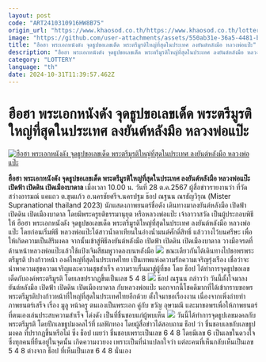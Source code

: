 ```yaml
---
layout: post
code: "ART2410310916HW8B75"
origin_url: "https://www.khaosod.co.th/https://www.khaosod.co.th/lottery/news_9479068"
image: "https://github.com/user-attachments/assets/550ab31e-36a5-4481-ba48-f8832911fc74"
title: "ฮือฮา พระเอกหนังดัง จุดธูปขอเลขเด็ด พระตรีมูรติใหญ่ที่สุดในประเทศ ลงยันต์หลังมือ หลวงพ่อแป๊ะ"
description: "ฮือฮา พระเอกหนังดัง จุดธูปขอเลขเด็ด พระตรีมูรติใหญ่ที่สุดในประเทศ ลงยันต์หลังมือ หลวงพ่อแป๊ะ เปิดฟ้า เปิดดิน เปิดเมืองบาดาล "
category: "LOTTERY"
language: "th"
date: 2024-10-31T11:39:57.462Z
---
```


# ฮือฮา พระเอกหนังดัง จุดธูปขอเลขเด็ด พระตรีมูรติใหญ่ที่สุดในประเทศ ลงยันต์หลังมือ หลวงพ่อแป๊ะ

[![ฮือฮา พระเอกหนังดัง จุดธูปขอเลขเด็ด พระตรีมูรติใหญ่ที่สุดในประเทศ ลงยันต์หลังมือ หลวงพ่อแป๊ะ](https://www.khaosod.co.th/wpapp/uploads/2024/10/lucky3-5.jpg "ฮือฮา พระเอกหนังดัง จุดธูปขอเลขเด็ด พระตรีมูรติใหญ่ที่สุดในประเทศ ลงยันต์หลังมือ หลวงพ่อแป๊ะ")](https://www.khaosod.co.th/wpapp/uploads/2024/10/lucky3-5.jpg)

**ฮือฮา พระเอกหนังดัง จุดธูปขอเลขเด็ด พระตรีมูรติใหญ่ที่สุดในประเทศ ลงยันต์หลังมือ หลวงพ่อแป๊ะ เปิดฟ้า เปิดดิน เปิดเมืองบาดาล**
เมื่อเวลา 10.00 น. วันที่ 28 ต.ค.2567 ผู้สื่อข่าวรายงานว่า ที่วัดสว่างอารมณ์ แคแถว ต.ขุนแก้ว อ.นครชัยศรีจ.นครปฐม ธ๊อป ณฐนน ณรธัญวิรุณ (Mister Supranational thailand 2023) นักแสดงภาพยนตร์ชื่อดัง เดินทางมาลงยันต์หลังมือ เปิดฟ้า เปิดดิน เปิดเมืองบาดาล โดยมีพระครูยติธรรมานุยุต หรือหลวงพ่อแป๊ะ เจ้าอาวาสวัด เป็นผู้ประกอบพิธีให้
ฮือฮา พระเอกหนังดัง จุดธูปขอเลขเด็ด พระตรีมูรติใหญ่ที่สุดในประเทศ ลงยันต์หลังมือ หลวงพ่อแป๊ะ
โดยก่อนเริ่มพิธี หลวงพ่อแป๊ะได้สาวน้ำตาเทียนในอ่างน้ำมนต์ศักดิ์สิทธิ์ แล้ววางไว้บนศรีษะ เพื่อให้เกิดความเป็นสิริมงคล จากนั้นเข้าสู่พิธีลงยันต์หลังมือ เปิดฟ้า เปิดดิน เปิดเมืองบาดาล วางมือจรดที่ด้านหน้าหลวงพ่อแป๊ะแล้วใช้แป้งเจิมสีชมพูวาดลงบนหลังมือ
[![](https://www.khaosod.co.th/wpapp/uploads/2024/10/lucky7-1.jpg)](https://www.khaosod.co.th/wpapp/uploads/2024/10/lucky7-1.jpg)
ขณะเดียวกันได้เดินทางไปขอพรพระตรีมูรติ ปางก้าวหน้า องค์ใหญ่ที่สุดในประเทศไทย เป็นเทพแห่งความรักความเจริญรุ่งเรือง เชื่อว่าจะนำพาความสุขความเจริญและความสุขสำเร็จ ความราบรื่นมาสู่ผู้ที่ขอ โดย ธ็อป ได้ทำการจุดธูปขอเลขเด็ดกับองค์พระตรีมูรติ โดยเลขปรากฏขึ้นเป็นเลข 5 4 8
[![](https://www.khaosod.co.th/wpapp/uploads/2024/10/lucky5-5.jpg)](https://www.khaosod.co.th/wpapp/uploads/2024/10/lucky5-5.jpg)
ธ๊อป ณฐนน กล่าวว่า วันนี้ตั้งใจมาลงยันต์หลังมือ เปิดฟ้า เปิดดิน เปิดเมืองบาดาล กับหลวงพ่อแป๊ะ นอกจากนี้โชคดีมากที่ได้เข้ากราบขอพร พระตรีมูรติปางก้าวหน้าที่ใหญ่ที่สุดในประเทศไทยอีกด้วย ตั้งใจมาขอเรื่องงาน เนื่องจากเพิ่งถ่ายทำภาพยนตร์เสร็จ เรื่อง มูลู หน้าครู ตนเองเป็นพระเอก คู่กับ ขวัญ อุษามณี และมาขอพรเพื่อให้ภาพยนตร์ที่ตนเองเล่นประสบความสำเร็จ โด่งดัง เป็นที่ชื่นชอบแก่ผู้พบเห็น
[![](https://www.khaosod.co.th/wpapp/uploads/2024/10/lucky6-3.jpg)](https://www.khaosod.co.th/wpapp/uploads/2024/10/lucky6-3.jpg)
วันนี้ได้ทำการจุดธูปเลขมงคลกับพระตรีมูรติ โดยปีกเลขธูปมงคลไว้ที่ ผลฟักทอง โดยผู้สื่อข่าวได้สอบถาม ธ็อป ว่า ชื่นชอบเลขกับเลขธูปมงคล ที่ปรากฏขึ้นหรือไม่ ซึ่ง ธ็อป เผยว่า ชื่นชอบเพราะเป็นเลข 6 4 8 โดยมีเลข 6 เป็นเลขในดวงใจ ซึ่งทุกคนที่ยืนอยู่ในจุดนั้น เกิดความงวยงง เพราะเป็นที่น่าแปลกใจว่า แต่ละคนที่เห็นกลับเห็นเป็นเลข 5 4 8 ต่างจาก ธ็อป ที่เห็นเป็นเลข 6 4 8 นั่นเอง